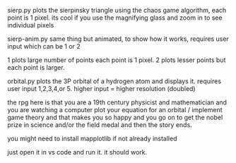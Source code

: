 sierp.py
plots the sierpinsky triangle using the chaos game algorithm, each point is 1 pixel. its cool if you use the magnifying glass and zoom in to see individual pixels

sierp-anim.py
same thing but animated, to show how it works, requires user input which can be 1 or 2

1 plots large number of points each point is 1 pixel.
2 plots lesser points but each point is larger.

orbital.py
plots the 3P orbital of a hydrogen atom and displays it.
requires user input 1,2,3,4,or 5.
higher input = higher resolution (doubled)

the rpg here is that you are a 19th century physicist and mathematician and you are watching a computer plot your equation for an orbital / implement game theory and that makes you so happy and you go on to get the nobel prize in science and/or the field medal and then the story ends.

you might need to install mapplotlib if not already installed

just open it in vs code and run it. it should work.
